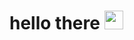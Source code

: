 <h1>
  hello there
  <img src="https://media.giphy.com/media/v1.Y2lkPTc5MGI3NjExNmoxcDg3dnZsODI2MmY4OWozYWtvMGNxdTJhd2xsa3BtNWtoNDQ2ayZlcD12MV9pbnRlcm5hbF9naWZfYnlfaWQmY3Q9cw/hvRJCLFzcasrR4ia7z/giphy.gif" width="30"/>
</h1>

<!--
**Andrestii/Andrestii** is a ✨ _special_ ✨ repository because its `README.md` (this file) appears on your GitHub profile.

Here are some ideas to get you started:

- 🔭 I’m currently working on ...
- 🌱 I’m currently learning ...
- 👯 I’m looking to collaborate on ...
- 🤔 I’m looking for help with ...
- 💬 Ask me about ...
- 📫 How to reach me: ...
- 😄 Pronouns: ...
- ⚡ Fun fact: ...
-->
